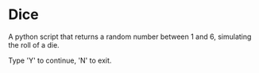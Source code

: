 # Dice

A python script that returns a random number between 1 and 6, simulating the roll of a die.

Type 'Y' to continue, 'N' to exit.